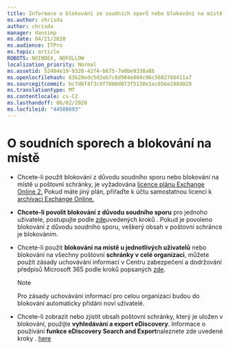 ```yaml
---
title: Informace o blokování ze soudních sporů nebo blokování na místě
ms.author: chrisda
author: chrisda
manager: dansimp
ms.date: 04/21/2020
ms.audience: ITPro
ms.topic: article
ROBOTS: NOINDEX, NOFOLLOW
localization_priority: Normal
ms.assetid: 52484e19-9328-42f4-b675-7e0be9338a8b
ms.openlocfilehash: 63b28edc5d2eb7c8d904e004c06c5682768411a7
ms.sourcegitcommit: bc7d6f4f3c9f7060d073f5130e1ec856e248d020
ms.translationtype: MT
ms.contentlocale: cs-CZ
ms.lasthandoff: 06/02/2020
ms.locfileid: "44508693"
---
```

# <a name="about-litigation-holds-and-in-place-holds"></a>O soudních sporech a blokování na místě

- Chcete-li použít blokování z důvodu soudního sporu nebo blokování na místě u poštovní schránky, je vyžadována [licence plánu Exchange Online 2.](https://docs.microsoft.com/office365/servicedescriptions/office-365-platform-service-description/office-365-plan-options) Pokud máte jiný plán, přiřaďte k účtu samostatnou licenci k [archivaci Exchange Online.](https://docs.microsoft.com/office365/servicedescriptions/exchange-online-archiving-service-description/exchange-online-archiving-service-description) 
    
- **Chcete-li povolit blokování z důvodu soudního sporu** pro jednoho uživatele, postupujte podle [zde](https://docs.microsoft.com/office365/SecurityCompliance/place-a-mailbox-on-litigation-hold)uvedených kroků . Pokud je povoleno blokování z důvodu soudního sporu, veškerý obsah v poštovní schránce je blokováním.
    
- Chcete-li použít **blokování na místě u jednotlivých uživatelů** nebo blokování na všechny poštovní **schránky v celé organizaci**, můžete použít zásady uchovávání informací v Centru zabezpečení a dodržování předpisů Microsoft 365 podle kroků popsaných [zde]( https://docs.microsoft.com/microsoft-365/compliance/retention-policies).
    
    > [!NOTE]
    > Pro zásady uchovávání informací pro celou organizaci budou do blokování automaticky přidáni noví uživatelé. 
  
- Chcete-li zobrazit nebo zjistit obsah poštovní schránky, který je uložen v blokování, použijte **vyhledávání a export eDiscovery**. Informace o používání **funkce eDiscovery Search and Export**naleznete zde uvedené kroky . [here](https://docs.microsoft.com/microsoft-365/compliance/export-search-results)
    

